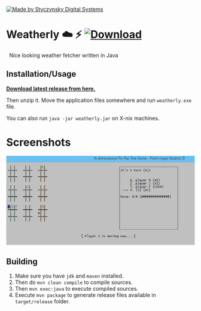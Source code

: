 [![Made by Styczynsky Digital Systems][badge sts]][link isis97]


# Weatherly :cloud: :zap: [![Download][badge download]][link download latest]

&nbsp;
Nice looking weather fetcher written in Java
 
 
 
 
 
## Installation/Usage
**[Download latest release from here.][link download latest]** 

Then unzip it. 
Move the application files somewhere and run `weatherly.exe` file. 

You can also run `java -jar weatherly.jar` on X-nix machines.


# Screenshots

![Screenshot 1][screenshot 1]

## Building

1. Make sure you have `jdk` and `maven` installed.
2. Then do `mvn clean compile` to compile sources.
3. Then `mvn exec:java` to execute compiled sources.
4. Execute `mvn package` to generate release files available in `target/release` folder.

[badge download]: https://img.shields.io/badge/-download_me!-green.svg?style=flat-square&logoWidth=10&logo=data%3Aimage%2Fpng%3Bbase64%2CiVBORw0KGgoAAAANSUhEUgAAABkAAAArCAYAAACNWyPFAAAABmJLR0QA%2FwD%2FAP%2BgvaeTAAAACXBIWXMAAA7DAAAOwwHHb6hkAAAAB3RJTUUH4AgTDjEFFOXcpQAAAM1JREFUWMPt2EsOgzAMBFDPJHD%2F80Jid1G1KpR8SqKu7C2QJzwWsoCZSWedb0Tvg5Q%2FlCOOOOKII4444ogjjvxW8bTjYtK57zNTSoCdNm5VBcmRhdua7SJpKaXhN2hmEmO0fd%2BnANXgl2WxbduGAVUFVbUY9rquPVARyDmDpJCktKBK66pACOE5Ia%2FhUlUhaTPm9xM4ZEJScs6YDXwFH0IYgq6Ay%2Bm6C5WAQyYXo9edUQ2oIr1Q5TPUh4iImJkAsMI1AO3O4u4fiV5AROQBGVB7Fu2akxMAAAAASUVORK5CYII%3D

[badge support windows]: https://img.shields.io/badge/platform-windows-blue.svg?style=flat-square&logoWidth=20&logo=data%3Aimage%2Fpng%3Bbase64%2CiVBORw0KGgoAAAANSUhEUgAAABgAAAAYCAYAAADgdz34AAAABmJLR0QA%2FwD%2FAP%2BgvaeTAAAACXBIWXMAAA7EAAAOxAGVKw4bAAAAB3RJTUUH4AgSEisSipueyAAAAHBJREFUSMdjZKA2WPv%2BPzKXkSxDiuf%2FZ7AKIEopbgsW3v%2FPwCOA4AcLMqK7jhjAQo4mUgATA43BqAWjFlADiCvQ1HjsuXNJIwPD%2BgmMtLMAGyCzqBhNRaMWDAELWBiCBRmJrcDJy2hUaj1Q3wIiLQcAUjQgoD1kMJYAAAAASUVORK5CYII%3D

[badge sts]: https://img.shields.io/badge/-styczynsky_digital_systems-blue.svg?style=flat-square&logoWidth=20&logo=data%3Aimage%2Fpng%3Bbase64%2CiVBORw0KGgoAAAANSUhEUgAAABYAAAAXCAYAAAAP6L%2BeAAAABmJLR0QA%2FwD%2FAP%2BgvaeTAAAACXBIWXMAAA7DAAAOwwHHb6hkAAAAB3RJTUUH4AgSEh0nVTTLngAAAB1pVFh0Q29tbWVudAAAAAAAQ3JlYXRlZCB3aXRoIEdJTVBkLmUHAAAAm0lEQVQ4y2Pc%2Bkz2PwMNAAs2wVMzk4jSbJY%2BD6ccEwONACMsKIh1JSEgbXKeQdr4PO1cPPQMZiGkoC7bkCQD7%2Fx7znDn35AOClK9PEJSBbNYAJz999UGrOLocsM0KHB5EZ%2FXPxiVMDAwMDD8SP3DwJA6kFka5hJCQOBcDwMDAwPDm3%2FbGBj%2BbR8tNrFUTbiAB8tknHI7%2FuTilAMA9aAwA8miDpgAAAAASUVORK5CYII%3D

[screenshot 1]: https://raw.githubusercontent.com/isis97/TicTacConsole/master/screenshots/game.png
[screenshot 2]: https://raw.githubusercontent.com/isis97/TicTacConsole/master/screenshots/info_screen.png

[link isis97]: http://styczynski.ml
[link sts]: http://styczynski.ml
[link waccgl]: https://github.com/isis97/waccgl
[link download latest]: https://github.com/isis97/TicTacConsole/raw/release/release/SCGL.zip

